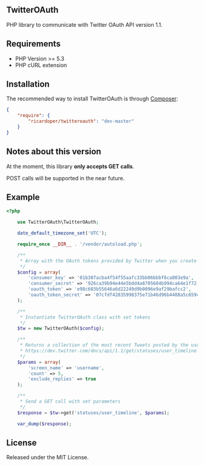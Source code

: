 ## TwitterOAuth ##

PHP library to communicate with Twitter OAuth API version 1.1.

## Requirements ##

- PHP Version >= 5.3
- PHP cURL extension

## Installation ##

The recommended way to install TwitterOAuth is through [Composer](http://getcomposer.org/):

```json
{
    "require": {
        "ricardoper/twitteroauth": "dev-master"
    }
}
```

## Notes about this version ##

At the moment, this library **only accepts GET calls**.

POST calls will be supported in the near future.

## Example ##

```php
<?php

	use TwitterOAuth\TwitterOAuth;

	date_default_timezone_set('UTC');

	require_once __DIR__ . '/vendor/autoload.php';

	/**
	 * Array with the OAuth tokens provided by Twitter when you create application
	 */
	$config = array(
	    'consumer_key' => '01b307acba4f54f55aafc33bb06bbbf6ca803e9a',
	    'consumer_secret' => '926ca39b94e44e5bdd4a8705604b994ca64e1f72',
	    'oauth_token' => 'e98c603b55646a6d22249d9b0096e9af29bafcc2',
	    'oauth_token_secret' => '07cfdf42835998375e71b46d96b4488a5c659c2f'
	);

	/**
	 * Instantiate TwitterOAuth class with set tokens
	 */
	$tw = new TwitterOAuth($config);

	/**
	 * Returns a collection of the most recent Tweets posted by the user
	 * https://dev.twitter.com/docs/api/1.1/get/statuses/user_timeline
	 */
	$params = array(
	    'screen_name' => 'username',
	    'count' => 5,
	    'exclude_replies' => true
	);

	/**
	 * Send a GET call with set parameters
	 */
	$response = $tw->get('statuses/user_timeline', $params);

	var_dump($response);
```

## License ##

Released under the MIT License.
